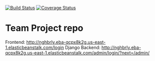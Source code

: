 [![Build Status](https://app.travis-ci.com/gcivil-nyu-org/INET-Monday-Spring2023-Team-3.svg?branch=develop&cache=random)](https://app.travis-ci.com/gcivil-nyu-org/INET-Monday-Spring2023-Team-3) [![Coverage Status](https://coveralls.io/repos/github/gcivil-nyu-org/INET-Monday-Spring2023-Team-3/badge.svg?branch=develop)](https://coveralls.io/github/gcivil-nyu-org/INET-Monday-Spring2023-Team-3?branch=develop)

# Team Project repo

Frontend: http://nghbrly.eba-qcpx8k2g.us-east-1.elasticbeanstalk.com/login
Django Backend: http://nghbrly.eba-qcpx8k2g.us-east-1.elasticbeanstalk.com/admin/login/?next=/admin/
